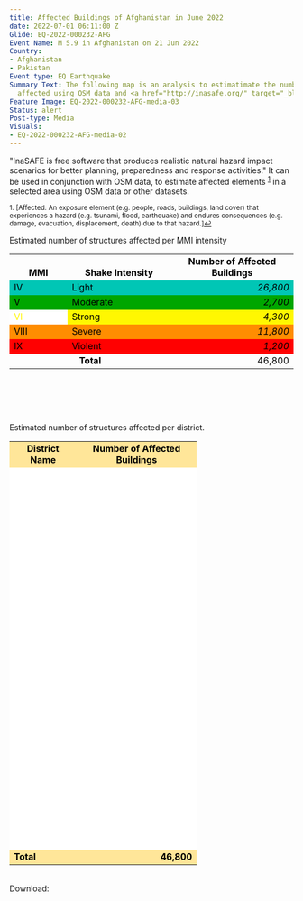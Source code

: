 ```yaml
---
title: Affected Buildings of Afghanistan in June 2022
date: 2022-07-01 06:11:00 Z
Glide: EQ-2022-000232-AFG
Event Name: M 5.9 in Afghanistan on 21 Jun 2022
Country:
- Afghanistan
- Pakistan
Event type: EQ Earthquake
Summary Text: The following map is an analysis to estimatimate the number of structures
  affected using OSM data and <a href="http://inasafe.org/" target="_blank">InaSafe</a>.
Feature Image: EQ-2022-000232-AFG-media-03
Status: alert
Post-type: Media
Visuals:
- EQ-2022-000232-AFG-media-02
---
```


"InaSAFE is free software that produces realistic natural hazard impact scenarios for better planning, preparedness and response activities." It can be used in conjunction with OSM data, to estimate affected elements <sup><a href="#fn1" id="ref1">1</a></sup> in a selected area using OSM data or other datasets.
<br>


<sup id="fn1">1. [Affected: An exposure element (e.g. people, roads, buildings, land
cover) that experiences a hazard (e.g. tsunami, flood, earthquake) and
endures consequences (e.g. damage, evacuation, displacement, death)
due to that hazard.]<a href="#ref1">↩</a></sup>




Estimated number of structures affected per MMI intensity

<table border="0" cellspacing="0"><colgroup width="119"></colgroup> <colgroup width="213"></colgroup> <colgroup width="258"></colgroup>
<tbody>
<tr>
<td align="center" valign="bottom" height="19"><strong><span style="color: #000000;">MMI</span></strong></td>
<td align="center" valign="bottom"><strong><span style="color: #000000;">Shake Intensity</span></strong></td>
<td align="center" valign="bottom"><strong><span style="color: #000000;">Number of Affected Buildings</span></strong></td>
</tr>
<tr>
<td align="left" valign="bottom" bgcolor="#00C6B5" height="19"><span style="color: #000000;">IV</span></td>
<td align="left" valign="bottom" bgcolor="#00C6B5"><span style="color: #000000;">Light</span></td>
<td align="right" valign="bottom" bgcolor="#00C6B5"><em><span style="color: #000000;">26,800</span></em></td>
</tr>
<tr>
<td align="left" valign="bottom" bgcolor="#00A600" height="19"><span style="color: #000000;">V</span></td>
<td align="left" valign="bottom" bgcolor="#00A600"><span style="color: #000000;">Moderate</span></td>
<td align="right" valign="bottom" bgcolor="#00A600"><em><span style="color: #000000;">2,700</span></em></td>
</tr>
<tr>
<td align="left" valign="bottom" bgcolor="#FFFFFF" height="19"><span style="color: #FFF701;">VI</span></td>
<td align="left" valign="bottom" bgcolor="#FFF701"><span style="color: #000000;">Strong</span></td>
<td align="right" valign="bottom" bgcolor="#FFF701"><em><span style="color: #000000;">4,300</span></em></td>
</tr>
<tr>
<td align="left" valign="bottom" bgcolor="#FF8D01" height="19"><span style="color: #000000;">VIII</span></td>
<td align="left" valign="bottom" bgcolor="#FF8D01"><span style="color: #000000;">Severe</span></td>
<td align="right" valign="bottom" bgcolor="#FF8D01"><em><span style="color: #000000;">11,800</span></em></td>
</tr>
<tr>
<td align="left" valign="bottom" bgcolor="#FF0101" height="19"><span style="color: #000000;">IX</span></td>
<td align="left" valign="bottom" bgcolor="#FF0101"><span style="color: #000000;">Violent</span></td>
<td align="right" valign="bottom" bgcolor="#FF0101"><em><span style="color: #000000;">1,200</span></em></td>
</tr>
<tr>
<td colspan="2" align="center" valign="bottom" height="19"><strong><span style="color: #000000;">Total</span></strong></td>
<td align="right" valign="bottom"><span style="color: #000000;">46,800</span></td>
</tr>
</tbody>
</table>
<p>&nbsp;</p>

 <br>
 <br>

Estimated number of structures affected per district.

<table border="0" cellspacing="0"><colgroup width="119"></colgroup> <colgroup width="213"></colgroup>
<tbody>
<tr>
<td align="center" valign="bottom" bgcolor="#FFE699" height="19"><strong><span style="color: #000000;">District Name</span></strong></td>
<td align="center" valign="bottom" bgcolor="#FFE699"><strong><span style="color: #000000;">Number of Affected Buildings</span></strong></td>
</tr>
<tr>
<td align="left" valign="bottom" bgcolor="#FFFFFF" height="19"><span style="color: #ffffff;">Sharana</span></td>
<td align="right" valign="bottom" bgcolor="#FFFFFF"><em><span style="color: #ffffff;">405</span></em></td>
</tr>
<tr>
<td align="left" valign="bottom" bgcolor="#FFFFFF" height="19"><span style="color: #ffffff;">Sar Hawza</span></td>
<td align="right" valign="bottom" bgcolor="#FFFFFF"><em><span style="color: #ffffff;">45</span></em></td>
</tr>
<tr>
<td align="left" valign="bottom" bgcolor="#FFFFFF" height="19"><span style="color: #ffffff;">Spera</span></td>
<td align="right" valign="bottom" bgcolor="#FFFFFF"><em><span style="color: #ffffff;">10,147</span></em></td>
</tr>
<tr>
<td align="left" valign="bottom" bgcolor="#FFFFFF" height="19"><span style="color: #ffffff;">Zurmat District</span></td>
<td align="right" valign="bottom" bgcolor="#FFFFFF"><em><span style="color: #ffffff;">103</span></em></td>
</tr>
<tr>
<td align="left" valign="bottom" bgcolor="#FFFFFF" height="19"><span style="color: #ffffff;">Mandozayi</span></td>
<td align="right" valign="bottom" bgcolor="#FFFFFF"><em><span style="color: #ffffff;">1,277</span></em></td>
</tr>
<tr>
<td align="left" valign="bottom" bgcolor="#FFFFFF" height="19"><span style="color: #ffffff;">Urgun</span></td>
<td align="right" valign="bottom" bgcolor="#FFFFFF"><em><span style="color: #ffffff;">510</span></em></td>
</tr>
<tr>
<td align="left" valign="bottom" bgcolor="#FFFFFF" height="19"><span style="color: #ffffff;">Gardez District</span></td>
<td align="right" valign="bottom" bgcolor="#FFFFFF"><em><span style="color: #ffffff;">24,766</span></em></td>
</tr>
<tr>
<td align="left" valign="bottom" bgcolor="#FFFFFF" height="19"><span style="color: #ffffff;">Tani</span></td>
<td align="right" valign="bottom" bgcolor="#FFFFFF"><em><span style="color: #ffffff;">2,769</span></em></td>
</tr>
<tr>
<td align="left" valign="bottom" bgcolor="#FFFFFF" height="19"><span style="color: #ffffff;">Musakhel</span></td>
<td align="right" valign="bottom" bgcolor="#FFFFFF"><em><span style="color: #ffffff;">1</span></em></td>
</tr>
<tr>
<td align="left" valign="bottom" bgcolor="#FFFFFF" height="19"><span style="color: #ffffff;">Shamal</span></td>
<td align="right" valign="bottom" bgcolor="#FFFFFF"><em><span style="color: #ffffff;">196</span></em></td>
</tr>
<tr>
<td align="left" valign="bottom" bgcolor="#FFFFFF" height="19"><span style="color: #ffffff;">Surobi</span></td>
<td align="right" valign="bottom" bgcolor="#FFFFFF"><em><span style="color: #ffffff;">4</span></em></td>
</tr>
<tr>
<td align="left" valign="bottom" bgcolor="#FFFFFF" height="19"><span style="color: #ffffff;">Gurbuz</span></td>
<td align="right" valign="bottom" bgcolor="#FFFFFF"><em><span style="color: #ffffff;">107</span></em></td>
</tr>
<tr>
<td align="left" valign="bottom" bgcolor="#FFFFFF" height="19"><span style="color: #ffffff;">Ahmadabad</span></td>
<td align="right" valign="bottom" bgcolor="#FFFFFF"><em><span style="color: #ffffff;">460</span></em></td>
</tr>
<tr>
<td align="left" valign="bottom" bgcolor="#FFFFFF" height="19"><span style="color: #ffffff;">Gayan</span></td>
<td align="right" valign="bottom" bgcolor="#FFFFFF"><em><span style="color: #ffffff;">2,905</span></em></td>
</tr>
<tr>
<td align="left" valign="bottom" bgcolor="#FFFFFF" height="19"><span style="color: #ffffff;">Mata Khan</span></td>
<td align="right" valign="bottom" bgcolor="#FFFFFF"><em><span style="color: #ffffff;">1</span></em></td>
</tr>
<tr>
<td align="left" valign="bottom" bgcolor="#FFFFFF" height="19"><span style="color: #ffffff;">Nika</span></td>
<td align="right" valign="bottom" bgcolor="#FFFFFF"><em><span style="color: #ffffff;">67</span></em></td>
</tr>
<tr>
<td align="left" valign="bottom" bgcolor="#FFFFFF" height="19"><span style="color: #ffffff;">Ziruk</span></td>
<td align="right" valign="bottom" bgcolor="#FFFFFF"><em><span style="color: #ffffff;">587</span></em></td>
</tr>
<tr>
<td align="left" valign="bottom" bgcolor="#FFFFFF" height="19"><span style="color: #ffffff;">Barmal</span></td>
<td align="right" valign="bottom" bgcolor="#FFFFFF"><em><span style="color: #ffffff;">837</span></em></td>
</tr>
<tr>
<td align="left" valign="bottom" bgcolor="#FFFFFF" height="19"><span style="color: #ffffff;">Zadran</span></td>
<td align="right" valign="bottom" bgcolor="#FFFFFF"><em><span style="color: #ffffff;">615</span></em></td>
</tr>
<tr>
<td align="left" valign="bottom" bgcolor="#FFFFFF" height="19"><span style="color: #ffffff;">Khost District</span></td>
<td align="right" valign="bottom" bgcolor="#FFFFFF"><em><span style="color: #ffffff;">132</span></em></td>
</tr>
<tr>
<td align="left" valign="bottom" bgcolor="#FFFFFF" height="19"><span style="color: #ffffff;">Nadir Shah Kot</span></td>
<td align="right" valign="bottom" bgcolor="#FFFFFF"><em><span style="color: #ffffff;">202</span></em></td>
</tr>
<tr>
<td align="left" valign="bottom" bgcolor="#FFFFFF" height="19"><span style="color: #ffffff;">Tirazayi</span></td>
<td align="right" valign="bottom" bgcolor="#FFFFFF"><em><span style="color: #ffffff;">2</span></em></td>
</tr>
<tr>
<td align="left" valign="bottom" bgcolor="#FFFFFF" height="19"><span style="color: #ffffff;">No Information</span></td>
<td align="right" valign="bottom" bgcolor="#FFFFFF"><em><span style="color: #ffffff;">662</span></em></td>
</tr>
<tr>
<td align="left" valign="bottom" bgcolor="#FFE699" height="19"><strong><span style="color: #000000;">Total</span></strong></td>
<td align="right" valign="bottom" bgcolor="#FFE699"><strong><span style="color: #000000;">46,800</span></strong></td>
</tr>
</tbody>
</table>

 <br>
Download: